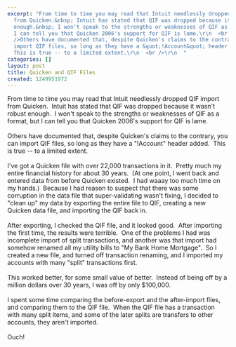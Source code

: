 ```yaml
---
excerpt: "From time to time you may read that Intuit needlessly dropped QIF import
  from Quicken.&nbsp; Intuit has stated that QIF was dropped because it wasn't robust
  enough.&nbsp; I won't speak to the strengths or weaknesses of QIF as a format, but
  I can tell you that Quicken 2006's support for QIF is lame.\r\n  <br />\r\n  <br
  />Others have documented that, despite Quicken's claims to the contrary, you can
  import QIF files, so long as they have a &quot;!Account&quot; header added.&nbsp;
  This is true -- to a limited extent.\r\n  <br />\r\n  "
categories: []
layout: post
title: Quicken and QIF Files
created: 1249951972
---
```

From time to time you may read that Intuit needlessly dropped QIF import from Quicken.&nbsp; Intuit has stated that QIF was dropped because it wasn't robust enough.&nbsp; I won't speak to the strengths or weaknesses of QIF as a format, but I can tell you that Quicken 2006's support for QIF is lame.
  <br />
  <br />Others have documented that, despite Quicken's claims to the contrary, you can import QIF files, so long as they have a &quot;!Account&quot; header added.&nbsp; This is true -- to a limited extent.
  <br />
  <br />I've got a Quicken file with over 22,000 transactions in it.&nbsp; Pretty much my entire financial history for about 30 years.&nbsp; (At one point, I went back and entered data from before Quicken existed.&nbsp; I had waaay too much time on my hands.)&nbsp; Because I had reason to suspect that there was some corruption in the data file that super-validating wasn't fixing, I decided to &quot;clean up&quot; my data by exporting the entire file to QIF, creating a new Quicken data file, and importing the QIF back in.
  <br />
  <br />After exporting, I checked the QIF file, and it looked good.&nbsp; After importing the first time, the results were terrible.&nbsp; One of the problems I had was incomplete import of split transactions, and another was that import had somehow renamed all my utility bills to &quot;My Bank Home Mortgage&quot;.&nbsp; So I created a new file, and turned off transaction renaming, and I imported my accounts with many &quot;split&quot; transactions first.
  <br />
  <br />This worked better, for some small value of better.&nbsp; Instead of being off by a million dollars over 30 years, I was off by only $100,000.&nbsp; 
  <br />
  <br />I spent some time comparing the before-export and the after-import files, and comparing them to the QIF file.&nbsp; When the QIF file has a transaction with many split items, and some of the later splits are transfers to other accounts, they aren't imported.
  <br />
  <br />Ouch!
  <br />
  <br />
